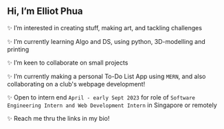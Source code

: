 
 ## Hi, I’m Elliot Phua  
 ✨  I’m interested in creating stuff, making art, and tackling challenges  
   
 ✨  I’m currently learning Algo and DS, using python, 3D-modelling and printing  
   
 ✨  I’m keen to collaborate on small projects  
    
 ✨  I’m currently making a personal To-Do List App using `MERN`, and also collaborating on a club's webpage development!       
   
 ✨ Open to intern end `April - early Sept 2023` for role of `Software Engineering Intern and Web Development Intern` in Singapore or remotely  
   
 ✨  Reach me thru the links in my bio!  
<!---
ElliotMonde/ElliotMonde is a ✨ special ✨ repository because its `README.md` (this file) appears on your GitHub profile.
You can click the Preview link to take a look at your changes.
--->
